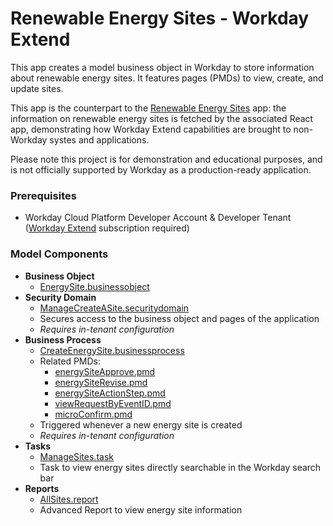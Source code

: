 # Renewable Energy Sites - Workday Extend

This app creates a model business object in Workday to store information about renewable energy sites. It features pages (PMDs) to view, create, and update sites. 

This app is the counterpart to the [Renewable Energy Sites](https://github.com/peter-rvb/renewable-energy-sites) app: the information on renewable energy sites is fetched by the associated React app, demonstrating how Workday Extend capabilities are brought to non-Workday systes and applications. 

Please note this project is for demonstration and educational purposes, and is not officially supported by Workday as a production-ready application.

### Prerequisites

- Workday Cloud Platform Developer Account & Developer Tenant ([Workday Extend](https://developer.workday.com) subscription required)

### Model Components

- **Business Object**
    - [EnergySite.businessobject](model/EnergySite.businessobject)
- **Security Domain**
    - [ManageCreateASite.securitydomain](model/ManageCreateASite.securitydomain)
    - Secures access to the business object and pages of the application
    - *Requires in-tenant configuration*
- **Business Process** 
    - [CreateEnergySite.businessprocess](model/CreateEnergySite.businessprocess)
    - Related PMDs:
        - [energySiteApprove.pmd](presentation/energySiteApprove.pmd)
        - [energySiteRevise.pmd](presentation/energySiteRevise.pmd)
        - [energySiteActionStep.pmd](presentation/energySiteActionStep.pmd)
        - [viewRequestByEventID.pmd](presentation/viewRequestByEventID.pmd)
        - [microConfirm.pmd](presentation/microConfirm.pmd)
    - Triggered whenever a new energy site is created
    - *Requires in-tenant configuration*
- **Tasks**
    - [ManageSites.task](model/ManageSites.task)
    - Task to view energy sites directly searchable in the Workday search bar
- **Reports**
    - [AllSites.report](model/AllSites.report)
    - Advanced Report to view energy site information